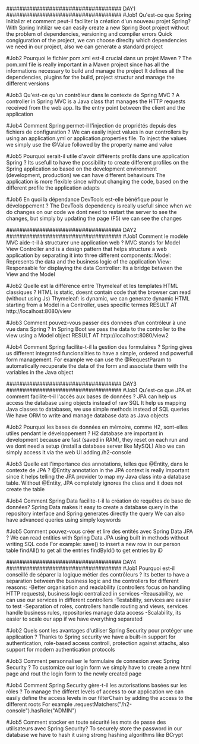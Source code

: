 ###################################   DAY1   ###################################
#Job1
Qu'est-ce que Spring Initializr et comment peut-il faciliter la création d'un nouveau projet Spring?
With Spring Initilizr we can easily create a new Spring Boot project without the problem of dependencies, versioning and compiler errors
Quick congiguration of the project, we can choose direclty which dependencies we need in our project, also we can generate a standard project

#Job2
Pourquoi le fichier pom.xml est-il crucial dans un projet Maven ?
The pom.xml file is really important in a Maven project since has all the informations necessary to build and manage the project
It defines all the dependencies, plugins for the build, project structur and manage the different versions

#Job3
Qu'est-ce qu'un contrôleur dans le contexte de Spring MVC ?
A controller in Spring MVC is a Java class that manages the HTTP requests received from the web app.
Its the entry point between the client and the application

#Job4
Comment Spring permet-il l'injection de propriétés depuis des fichiers de configuration ?
We can easily inject values in our controllers by using an application.yml or application.properties file.
To inject the values we simply use the @Value followed by the property name and value

#Job5
Pourquoi serait-il utile d'avoir différents profils dans une application Spring ?
Its usefull to have the possibility to create different profiles on the Spring application so based on the development environment (development, production) we can have different behaviours
The application is more flexible since without changing the code, based on the different profile the application adapts

#Job6
En quoi la dépendance DevTools est-elle bénéfique pour le développement ?
The DevTools dependency is really usefull since when we do changes on our code we dont need to restart the server to see the changes, but simply by updating the page (F5) we can see the changes

###################################   DAY2   ###################################
#Job1
Comment le modèle MVC aide-t-il à structurer une application web ?
MVC stands for Model View Controller and is a design pattern that helps structure a web application by separating it into three different components:
Model: Represents the data and the business logic of the application
View: Responsable for displaying the data
Controller: Its a bridge between the View and the Model

#Job2
Quelle est la différence entre Thymeleaf et les templates HTML classiques ?
HTML is static, doesnt contain code that the browser can read (without using Js)
Thymeleaf: is dynamic, we can generate dynamic HTML starting from a Model in a Controller, uses specific termes
RESULT AT http://localhost:8080/view

#Job3
Comment pouvez-vous passer des données d'un contrôleur à une vue dans Spring ?
In Spring Boot we pass the data to the controller to the view using a Model object
RESULT AT http://localhost:8080/view2

#Job4
Comment Spring facilite-t-il la gestion des formulaires ?
Spring gives us different integrated funcionalities to have a simple, ordered and powerfull form management.
For example we can use the @RequestParam to automatically recuperate the data of the form and associate them with the variables in the Java object


###################################   DAY3   ###################################
#Job1
Qu'est-ce que JPA et comment facilite-t-il l'accès aux bases de données ?
JPA can help us access  the database using objects instead of raw SQL
It help us mapping Java classes to databases, we use simple methods instead of SQL queries
We have ORM to write and manage database data as Java objects

#Job2
Pourquoi les bases de données en mémoire, comme H2, sont-elles utiles pendant le développement ?
H2 database are important in development because are fast (saved in RAM), they reset on each run and we dont need a setup (install a database server like MySQL)
Also we can simply access it via the web UI adding /h2-console

#Job3
Quelle est l'importance des annotations, telles que @Entity, dans le contexte de JPA ?
@Entity annotation in the JPA context is really important since it helps telling the JPA provider to map my Java class into a database table. 
Without @Entity, JPA completely ignores the class and it does not create the table

#Job4
Comment Spring Data facilite-t-il la création de requêtes de base de données?
Spring Data makes it easy to create a database query in the repository interface and Spring generates directly the query
We can also have advanced queries using simply keywords

#Job5
Comment pouvez-vous créer et lire des entités avec Spring Data JPA ?
We can read entities with Spring Data JPA using built in methods without writing SQL code
For example:
save() to insert a new row in our person table
findAll() to get all the entries
findById() to get entries by iD

###################################   DAY4   ###################################
#Job1
Pourquoi est-il conseillé de séparer la logique métier des contrôleurs ?
Its better to have a separation between the business logic and the controllers for different reasons:
-Better organisation and readability (controllers focus on handling HTTP requests), business logic centralized in services
-Reausability, we can use our services in different controllers
-Testability, services are easier to test
-Separation of roles, controllers handle routing and views, services handle business rules, repositories manage data access
-Scalability, its easier to scale our app if we have everything separated

#Job2
Quels sont les avantages d'utiliser Spring Security pour protéger une application ?
Thanks to Spring security we have a built-in support for authentication, role-based access controll, protection against attachs, also support for modern authentication protocols

#Job3
Comment personnaliser le formulaire de connexion avec Spring Security ?
To customize our login form we simply have to create a new html page and rout the login form to the newly created page

#Job4
Comment Spring Security gère-t-il les autorisations basées sur les rôles ?
To manage the differet levels of access to our application we can easily define the access levels in our filterChain by adding the access to the different roots
For example
.requestMatchers("/h2-console").hasRole("ADMIN")

#Job5
Comment stocker en toute sécurité les mots de passe des utilisateurs avec Spring Security?
To securely store the password in our database we have to hash it using strong hashing algorithms like BCrypt